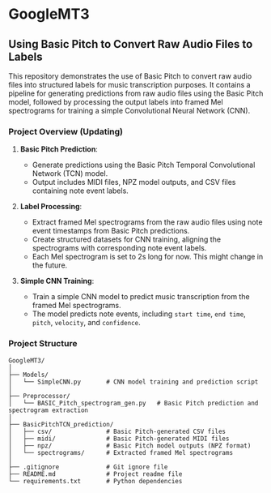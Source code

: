 # GoogleMT3

## Using Basic Pitch to Convert Raw Audio Files to Labels

This repository demonstrates the use of Basic Pitch to convert raw audio files into structured labels for music transcription purposes. It contains a pipeline for generating predictions from raw audio files using the Basic Pitch model, followed by processing the output labels into framed Mel spectrograms for training a simple Convolutional Neural Network (CNN).

### Project Overview (Updating)

1. **Basic Pitch Prediction**:
   - Generate predictions using the Basic Pitch Temporal Convolutional Network (TCN) model.
   - Output includes MIDI files, NPZ model outputs, and CSV files containing note event labels.

2. **Label Processing**:
   - Extract framed Mel spectrograms from the raw audio files using note event timestamps from Basic Pitch predictions.
   - Create structured datasets for CNN training, aligning the spectrograms with corresponding note event labels.
   - Each Mel spectrogram is set to 2s long for now. This might change in the future.

3. **Simple CNN Training**:   
   - Train a simple CNN model to predict music transcription from the framed Mel spectrograms.
   - The model predicts note events, including ```start time```, ```end time```, ```pitch```, ```velocity```, and ```confidence```.

### Project Structure


```plaintext
GoogleMT3/
│
├── Models/
│   └── SimpleCNN.py       # CNN model training and prediction script
│
├── Preprocessor/
│   └── BASIC_Pitch_spectrogram_gen.py   # Basic Pitch prediction and spectrogram extraction
│
├── BasicPitchTCN_prediction/
│   ├── csv/               # Basic Pitch-generated CSV files
│   ├── midi/              # Basic Pitch-generated MIDI files
│   ├── npz/               # Basic Pitch model outputs (NPZ format)
│   └── spectrograms/      # Extracted framed Mel spectrograms
│
├── .gitignore             # Git ignore file
├── README.md              # Project readme file
└── requirements.txt       # Python dependencies
